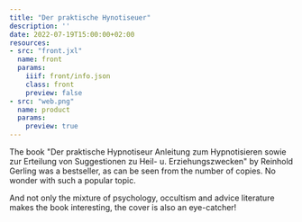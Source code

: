 ```yaml
---
title: "Der praktische Hynotiseuer"
description: ''
date: 2022-07-19T15:00:00+02:00
resources:
- src: "front.jxl"
  name: front
  params:
    iiif: front/info.json
    class: front
    preview: false
- src: "web.png"
  name: product
  params:
    preview: true
---
```

The book "Der praktische Hypnotiseur Anleitung zum Hypnotisieren sowie zur Erteilung von Suggestionen zu Heil- u. Erziehungszwecken" by Reinhold Gerling was a bestseller, as can be seen from the number of copies. No wonder with such a popular topic.

And not only the mixture of psychology, occultism and advice literature makes the book interesting, the cover is also an eye-catcher!
